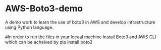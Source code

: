 # AWS-Boto3-demo
A demo work to learn the use of boto3 in AWS and develop infrastructure using Python language. 

#In order to run the files in your locaal machine
Install Boto3 and AWS CLI
  which can be acheived by pip install boto3
